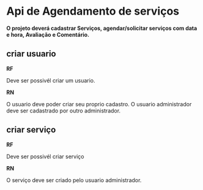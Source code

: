# Api de Agendamento de serviços

**O projeto deverá cadastrar Serviços, agendar/solicitar serviços com data e hora, Avaliação e Comentário.**


## criar usuario

**RF**

Deve ser possivél criar um usuario.


**RN**

O usuario deve poder criar seu proprio cadastro.
O usuario administrador deve ser cadastrado por outro administrador.

## criar serviço

**RF**

Deve ser possivél criar serviço


**RN**

O serviço deve ser criado pelo usuario administrador.




